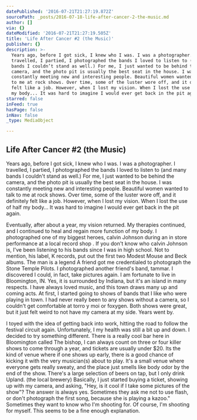 ```yaml
---
datePublished: '2016-07-21T21:27:19.872Z'
sourcePath: _posts/2016-07-18-life-after-cancer-2-the-music.md
author: []
via: {}
dateModified: '2016-07-21T21:27:19.505Z'
title: 'Life After Cancer #2 (the Music)'
publisher: {}
description: >-
  Years ago, before I got sick, I knew who I was. I was a photographer. I
  travelled, I partied, I photographed the bands I loved to listen to (and many
  bands I couldn’t stand as well.) For me, I just wanted to be behind the
  camera, and the photo pit is usually the best seat in the house. I was
  constantly meeting new and interesting people. Beautiful women wanted to talk
  to me at rock shows. Over time, some of the luster wore off, and it definitely
  felt like a job. However, when I lost my vision. When I lost the use of half
  my body... It was hard to imagine I would ever get back in the pit again.
starred: false
inFeed: true
hasPage: false
inNav: false
_type: MediaObject

---
```

## Life After Cancer \#2 (the Music)

Years ago, before I got sick, I knew who I was. I was a photographer. I travelled, I partied, I photographed the bands I loved to listen to (and many bands I couldn't stand as well.) For me, I just wanted to be behind the camera, and the photo pit is usually the best seat in the house. I was constantly meeting new and interesting people. Beautiful women wanted to talk to me at rock shows. Over time, some of the luster wore off, and it definitely felt like a job. However, when I lost my vision. When I lost the use of half my body... It was hard to imagine I would ever get back in the pit again.

Eventually, after about a year, my vision returned. My therapies continued, and I continued to heal and regain more function of my body. I photographed one of my biggest heroes, calvin Johnson during an in store performance at a local record shop . If you don't know who calvin Johnson is, I've been listening to his bands since I was in high school. Not to mention, his label, K records, put out the first two Modest Mouse and Beck albums. The man is a legend A friend got me credentialed to photograph the Stone Temple Pilots. I photographed another friend's band, tammar. I discovered I could, in fact, take pictures again. I am fortunate to live in Bloomington, IN. Yes, it is surrounded by Indiana, but it's an island in many respects. I have always loved music, and this town draws many up and coming acts. At first, I started going to shows of bands that I like who were playing in town. I had never really been to any shows without a camera, so I couldn't get comfortable at torro y moi or foxygen. Both shows were great, but it just felt weird to not have my camera at my side. Years went by.

I toyed with the idea of getting back into work, hitting the road to follow the festival circuit again. Unfortunately, I my health was still a bit up and down. I decided to try something different. There is a really cool bar here in Bloomington called The bishop, I can always count on three or four killer shows to come through a year, and tickets are usually under $20\. Its the kind of venue where if one shows up early, there is a good chance of kicking it with the very musician(s) about to play. It's a small venue where everyone gets really sweaty, and the place just smells like body odor by the end of the show. There's a large selection of beers on tap, but I only drink Upland. (the local brewery) Basically, I just started buying a ticket, showing up with my camera, and asking, "Hey, is it cool if I take some pictures of the show"? The answer is always yes. Sometimes they ask me not to use flash, or don't photograph the first song, because she is playing a kazoo." Sometimes they want to know who I'm shooting for. Of course, I'm shooting for myself. This seems to be a fine enough explanation.